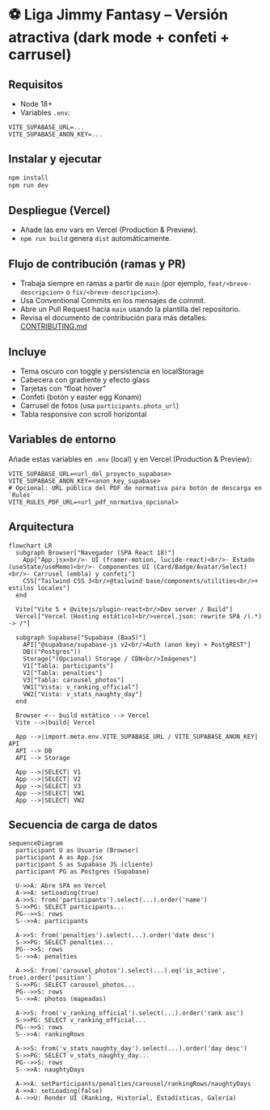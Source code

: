 
# ⚽ Liga Jimmy Fantasy – Versión atractiva (dark mode + confeti + carrusel)

## Requisitos
- Node 18+
- Variables `.env`:
```
VITE_SUPABASE_URL=...
VITE_SUPABASE_ANON_KEY=...
```

## Instalar y ejecutar
```bash
npm install
npm run dev
```

## Despliegue (Vercel)
- Añade las env vars en Vercel (Production & Preview).
- `npm run build` genera `dist` automáticamente.

## Flujo de contribución (ramas y PR)
- Trabaja siempre en ramas a partir de `main` (por ejemplo, `feat/<breve-descripcion>` o `fix/<breve-descripcion>`).
- Usa Conventional Commits en los mensajes de commit.
- Abre un Pull Request hacia `main` usando la plantilla del repositorio.
- Revisa el documento de contribución para más detalles: [CONTRIBUTING.md](./CONTRIBUTING.md)

## Incluye
- Tema oscuro con toggle y persistencia en localStorage
- Cabecera con gradiente y efecto glass
- Tarjetas con “float hover”
- Confeti (botón y easter egg Konami)
- Carrusel de fotos (usa `participants.photo_url`)
- Tabla responsive con scroll horizontal

## Variables de entorno
Añade estas variables en `.env` (local) y en Vercel (Production & Preview):

```env
VITE_SUPABASE_URL=<url_del_proyecto_supabase>
VITE_SUPABASE_ANON_KEY=<anon_key_supabase>
# Opcional: URL pública del PDF de normativa para botón de descarga en `Rules`
VITE_RULES_PDF_URL=<url_pdf_normativa_opcional>
```

## Arquitectura
```mermaid
flowchart LR
  subgraph Browser["Navegador (SPA React 18)"]
    App["App.jsx<br/>- UI (framer-motion, lucide-react)<br/>- Estado (useState/useMemo)<br/>- Componentes UI (Card/Badge/Avatar/Select)<br/>- Carrusel (embla) y confeti"]
    CSS["Tailwind CSS 3<br/>@tailwind base/components/utilities<br/>+ estilos locales"]
  end

  Vite["Vite 5 + @vitejs/plugin-react<br/>Dev server / Build"]
  Vercel["Vercel (Hosting estático)<br/>vercel.json: rewrite SPA /(.*) -> /"]

  subgraph Supabase["Supabase (BaaS)"]
    API["@supabase/supabase-js v2<br/>Auth (anon key) + PostgREST"]
    DB(("Postgres"))
    Storage["(Opcional) Storage / CDN<br/>Imágenes"]
    V1["Tabla: participants"]
    V2["Tabla: penalties"]
    V3["Tabla: carousel_photos"]
    VW1["Vista: v_ranking_official"]
    VW2["Vista: v_stats_naughty_day"]
  end

  Browser <-- build estático --> Vercel
  Vite -->|build| Vercel

  App -->|import.meta.env.VITE_SUPABASE_URL / VITE_SUPABASE_ANON_KEY| API
  API --> DB
  API --> Storage

  App -->|SELECT| V1
  App -->|SELECT| V2
  App -->|SELECT| V3
  App -->|SELECT| VW1
  App -->|SELECT| VW2
```

## Secuencia de carga de datos
```mermaid
sequenceDiagram
  participant U as Usuario (Browser)
  participant A as App.jsx
  participant S as Supabase JS (cliente)
  participant PG as Postgres (Supabase)

  U->>A: Abre SPA en Vercel
  A->>A: setLoading(true)
  A->>S: from('participants').select(...).order('name')
  S->>PG: SELECT participants...
  PG-->>S: rows
  S-->>A: participants

  A->>S: from('penalties').select(...).order('date desc')
  S->>PG: SELECT penalties...
  PG-->>S: rows
  S-->>A: penalties

  A->>S: from('carousel_photos').select(...).eq('is_active', true).order('position')
  S->>PG: SELECT carousel_photos...
  PG-->>S: rows
  S-->>A: photos (mapeadas)

  A->>S: from('v_ranking_official').select(...).order('rank asc')
  S->>PG: SELECT v_ranking_official...
  PG-->>S: rows
  S-->>A: rankingRows

  A->>S: from('v_stats_naughty_day').select(...).order('day desc')
  S->>PG: SELECT v_stats_naughty_day...
  PG-->>S: rows
  S-->>A: naughtyDays

  A->>A: setParticipants/penalties/carousel/rankingRows/naughtyDays
  A->>A: setLoading(false)
  A-->>U: Render UI (Ranking, Historial, Estadísticas, Galería)
```
